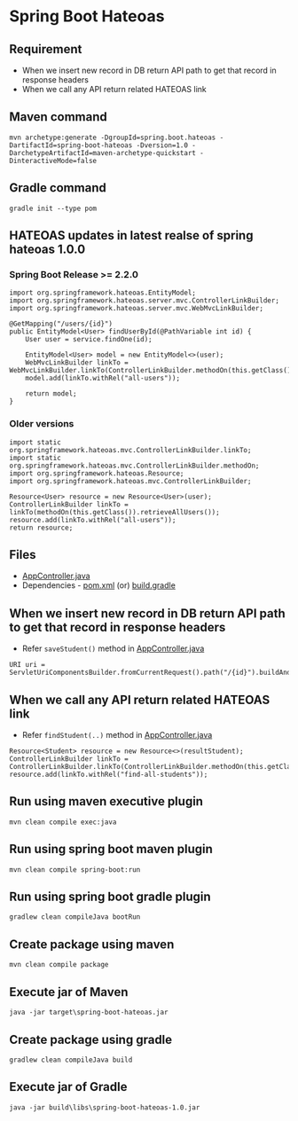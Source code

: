 # Spring Boot Hateoas

## Requirement
* When we insert new record in DB return API path to get that record in response headers
* When we call any API return related HATEOAS link

## Maven command
```
mvn archetype:generate -DgroupId=spring.boot.hateoas -DartifactId=spring-boot-hateoas -Dversion=1.0 -DarchetypeArtifactId=maven-archetype-quickstart -DinteractiveMode=false
```

## Gradle command
```
gradle init --type pom
```

## HATEOAS updates in latest realse of spring hateoas 1.0.0
### Spring Boot Release >= 2.2.0
```
import org.springframework.hateoas.EntityModel;
import org.springframework.hateoas.server.mvc.ControllerLinkBuilder;
import org.springframework.hateoas.server.mvc.WebMvcLinkBuilder; 

@GetMapping("/users/{id}")
public EntityModel<User> findUserById(@PathVariable int id) {
	User user = service.findOne(id);
	
	EntityModel<User> model = new EntityModel<>(user); 
	WebMvcLinkBuilder linkTo = WebMvcLinkBuilder.linkTo(ControllerLinkBuilder.methodOn(this.getClass()).findAllUsers());
	model.add(linkTo.withRel("all-users"));
 
	return model;
}
```
### Older versions
```
import static org.springframework.hateoas.mvc.ControllerLinkBuilder.linkTo;
import static org.springframework.hateoas.mvc.ControllerLinkBuilder.methodOn;
import org.springframework.hateoas.Resource;
import org.springframework.hateoas.mvc.ControllerLinkBuilder;
 
Resource<User> resource = new Resource<User>(user);
ControllerLinkBuilder linkTo = linkTo(methodOn(this.getClass()).retrieveAllUsers());
resource.add(linkTo.withRel("all-users"));
return resource;
```

## Files
* [AppController.java](src/main/java/spring/boot/hateoas/controller/AppController.java)
* Dependencies - [pom.xml](pom.xml) (or) [build.gradle](build.gradle)

## When we insert new record in DB return API path to get that record in response headers
* Refer `saveStudent()` method in [AppController.java](src/main/java/spring/boot/hateoas/controller/AppController.java)
```
URI uri = ServletUriComponentsBuilder.fromCurrentRequest().path("/{id}").buildAndExpand(id).toUri();
```

## When we call any API return related HATEOAS link
* Refer `findStudent(..)` method in [AppController.java](src/main/java/spring/boot/hateoas/controller/AppController.java)
```
Resource<Student> resource = new Resource<>(resultStudent);
ControllerLinkBuilder linkTo = ControllerLinkBuilder.linkTo(ControllerLinkBuilder.methodOn(this.getClass()).findAllStudent());
resource.add(linkTo.withRel("find-all-students"));
```

## Run using maven executive plugin
```
mvn clean compile exec:java
```

## Run using spring boot maven plugin
```
mvn clean compile spring-boot:run
```

## Run using spring boot gradle plugin
```
gradlew clean compileJava bootRun
```

## Create package using maven
```
mvn clean compile package
```

## Execute jar of Maven
```
java -jar target\spring-boot-hateoas.jar
```

## Create package using gradle
```
gradlew clean compileJava build
```

## Execute jar of Gradle
```
java -jar build\libs\spring-boot-hateoas-1.0.jar
```